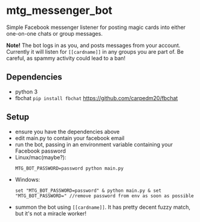 # mtg_messenger_bot

Simple Facebook messenger listener for posting magic cards into either one-on-one chats or group messages.

**Note!** The bot logs in as you, and posts messages from your account. Currently it will listen for `[[cardname]]` in any groups you are part of. Be careful, as spammy activity could lead to a ban!

## Dependencies
  * python 3
  * fbchat `pip install fbchat` https://github.com/carpedm20/fbchat
  
## Setup
  * ensure you have the dependencies above
  * edit main.py to contain your facebook email
  * run the bot, passing in an environment variable containing your Facebook password
  * Linux/mac(maybe?):
    ```
    MTG_BOT_PASSWORD=password python main.py
    ```
  * Windows:
    ```
    set "MTG_BOT_PASSWORD=password" & python main.py & set "MTG_BOT_PASSWORD=" //remove password from env as soon as possible
    ```
  * summon the bot using `[[cardname]]`. It has pretty decent fuzzy match, but it's not a miracle worker!
